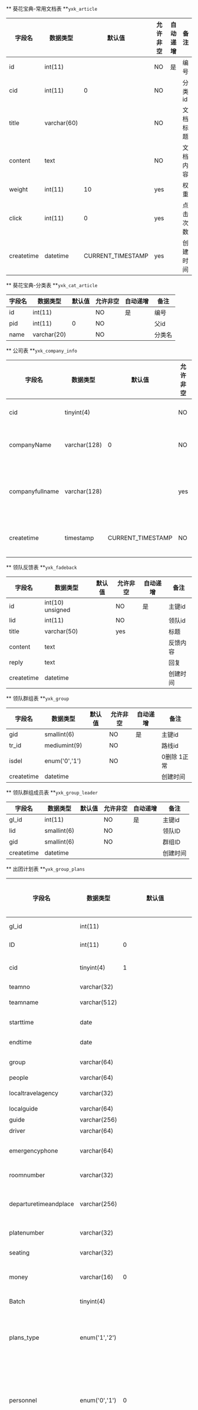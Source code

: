 ** 葵花宝典-常用文档表 **`yxk_article` 

|字段名|数据类型|默认值|允许非空|自动递增|备注|
| -- | -- | -- | -- | -- | -- |
| id | int(11) |  |NO | 是 | 编号 |
| cid | int(11) | 0 | NO |  | 分类id |
| title | varchar(60) |  | NO |  | 文档标题 |
| content | text |  | NO |  | 文档内容 |
| weight | int(11) | 10 | yes |  | 权重 |
| click | int(11) | 0 | yes |  | 点击次数 |
| createtime | datetime |CURRENT_TIMESTAMP | yes |  | 创建时间 |

** 葵花宝典-分类表 **`yxk_cat_article` 

|字段名|数据类型|默认值|允许非空|自动递增|备注|
| -- | -- | -- | -- | -- | -- |
| id | int(11) |  |NO | 是 | 编号 |
| pid | int(11) | 0 | NO |  | 父id |
| name | varchar(20) |  | NO |  | 分类名 |

** 公司表 **`yxk_company_info` 

|字段名|数据类型|默认值|允许非空|自动递增|备注|
| -- | -- | -- | -- | -- | -- |
| cid | tinyint(4) |  |NO | 是 | 主键id |
| companyName | varchar(128) | 0 | NO |  | 公司名称 |
| companyfullname | varchar(128) |  | yes |  | 公司名称全称 |
| createtime | timestamp | CURRENT_TIMESTAMP | NO |  | 创建时间 |

** 领队反馈表 **`yxk_fadeback` 

|字段名|数据类型|默认值|允许非空|自动递增|备注|
| -- | -- | -- | -- | -- | -- |
| id | int(10) unsigned |  |NO | 是 | 主键id |
| lid | int(11) |  | NO |  | 领队id |
| title | varchar(50) |  | yes |  | 标题 |
| content | text |  |  |  | 反馈内容 |
| reply | text |  |  |  | 回复 |
| createtime | datetime |  |  |  | 创建时间 |

** 领队群组表 **`yxk_group` 

|字段名|数据类型|默认值|允许非空|自动递增|备注|
| -- | -- | -- | -- | -- | -- |
| gid | smallint(6) |  |NO | 是 | 主键id |
| tr_id | mediumint(9) |  | NO |  | 路线id |
| isdel | enum('0','1')  |  | NO |  | 0删除 1正常 |
| createtime | datetime |  |  |  | 创建时间 |

** 领队群组成员表 **`yxk_group_leader` 

|字段名|数据类型|默认值|允许非空|自动递增|备注|
| -- | -- | -- | -- | -- | -- |
| gl_id | int(11) |  |NO | 是 | 主键id |
| lid | smallint(6) |  | NO |  | 领队ID |
| gid | smallint(6)  |  | NO |  | 群组ID |
| createtime | datetime |  |  |  | 创建时间 |

** 出团计划表 **`yxk_group_plans` 

|字段名|数据类型|默认值|允许非空|自动递增|备注|
| -- | -- | -- | -- | -- | -- |
| gl_id | int(11) |  |NO | 是 | 主键id |
| ID | int(11) | 0 | NO |  | 领队ID |
| cid | tinyint(4)  | 1 | NO |  | 所属公司id |
| teamno | varchar(32) |  | NO |  | 团号 |
| teamname | varchar(512) |  | NO |  | 团队名称 |
| starttime | date |  | NO |  | 开始时间 |
| endtime | date |  | NO |  | 结束时间 |
| group | varchar(64) |  | NO |  | 组团社 |
| people | varchar(64) |  | NO |  | 人数 |
| localtravelagency | varchar(32) |  | yes |  | 地接社 |
| localguide | varchar(64) |  | yes |  | 地陪 |
| guide | varchar(256) |  | yes |  | 全陪 |
| driver | varchar(64) |  | yes |  | 司机 |
| emergencyphone | varchar(64) |  | yes |  | 紧急联系电话 |
| roomnumber | varchar(32) |  | yes |  | 用房数量 |
| departuretimeandplace | varchar(256) |  | yes |  | 出发地点与时间 |
| platenumber | varchar(32) |  | yes |  | 车牌号 |
| seating | varchar(32) |  | yes |  | 车位数量 |
| money | varchar(16) | 0 | yes |  | 领队备用金 |
| Batch | tinyint(4) |  | NO |  | 老：批次 |
| plans_type | enum('1','2') |  | NO |  | 1=活动团 2=企业团 |
| personnel | enum('0','1') | 0 | yes |  | 废弃 0未上传名单 1已经上传名单 |
| isevaluation | enum('0','1') | 0 | yes |  | 0未对全陪评价，1已经评价 |
| state | char(1) |  | yes |  | 状态(未启用) |
| isdel | enum('0','1') | 0 | yes |  | 0正常，1删除 |
| isold | enum('0','1') | 0 | yes |  | 废弃 0新版出团计划,1老版出团计划 |
| operator | varchar(32) |  | yes |  | 创建人 |
| createtime | timestamp| CURRENT_TIMESTAMP | yes |  | 创建时间 |
| bid | int(11) | 0 | yes |  | 分车id |
| batch_id | smallint(4) | 1 | yes |  | 批次id |

** 出团计划草搞表 **`yxk_group_plans_draft` 

|字段名|数据类型|默认值|允许非空|自动递增|备注|
| -- | -- | -- | -- | -- | -- |
| gpd_id | int(11) |  |NO | 是 | 主键id |
| plans_type | enum('1','2') | 1 | NO |  | 出团计划类型 |
| fileName | varchar(128) |  | NO |  | 文件名 |
| founder | varchar(32) |  | NO |  | 作者 |
| founder | varchar(32) |  | NO |  | 作者 |
| founder | varchar(32) |  | NO |  | 作者 |







** 领队申请表 **`yxk_leader_apply` 

|字段名|数据类型|默认值|允许非空|自动递增|备注|
| -- | -- | -- | -- | -- | -- |
| id | mediumint(8) unsigned |  |NO | 是 | 编号 |
| lid | int(11) | 0 | NO |  | 领队id |
| cat | varchar(20) |  | yes |  | 申请的分类 |
| mdd | text |  | yes |  | 申请的目的地 |
| beizhu | varchar(11) |  | yes |  | 待删除 |
| op | varchar(20) |  | yes |  | 操作者 |
| status | int(11) | 0 | yes |  | 0,未处理 1,已通过 -1,	已拒绝 -2,已取消 |
| op_id | int(11) | 0 | yes |  | 操作者ID |
| create_time | int(11) | 0 | yes |  | 创建时间 |
| update_time | int(11) | 0 | yes |  | 更新时间 |
| day_history | text | 0 | yes |  | 历史申请天数 |
| chat01 | text |  | yes |  | 导服与领队沟通记录 |
| chat02 | text|  | yes |  | 导服与计调沟通记录 |
| notice | tinyint(1)| 1 | yes |  | 是否通知领队 |
| is_del | tinyint(1)| 0 | yes |  | 是否已删除 |
| is_read | tinyint(1) | 0 | yes |  | 是否阅读 |

** 领队申请日期表 **`yxk_leader_applyday` 

|字段名|数据类型|默认值|允许非空|自动递增|备注|
| -- | -- | -- | -- | -- | -- |
| id | int(10) unsigned |  |NO | 是 | 编号 |
| qid | int(11) | 0 | NO |  | 请求id |
| day | int(11) |  | NO |  | 申请某一天 |

** 领队评价表 **`yxk_leader_evaluation` 

|字段名|数据类型|默认值|允许非空|自动递增|备注|
| -- | -- | -- | -- | -- | -- |
| le_id | int(11)  |  |NO | 是 | 编号 |
| lid | smallint(6) | 0 | NO |  | 领队id |
| gp_id | int(11) |  | NO |  | 出团计划id |
| responsibility | varchar(12) |  | NO |  | 责任心 |
| temper_character | varchar(12) |  | NO |  | 脾气性格 |
| organization_ability | varchar(12) |  | NO |  | 组织能力 |
| professional | varchar(12) |  | NO |  | 专业程度 |
| describe | varchar(256) |  | NO |  | 描述 |
| reviewers | varchar(32) |  | NO |  | 评论者 |
| operation | varchar(32) |  | NO |  | 操作者 |
| create_time | timestamp |  | NO |  | 创建时间 |
| cat | tinyint(4) | 1 | NO |  | '1客人评价 2内部评价 3马甲评价' |
| status | tinyint(4) | 0 | NO |  | -1审核不通过 0待审核 1审核通过 -2删除 |
| userid | int(11) |  | yes |  | 前台评价者id |
| user_name | varchar(30) |  | yes |  | 前台评价者name |
| content | text |  | yes |  | 评论内容|
| reply | varchar(256) |  | yes |  | 前台领队回复|

** 领队信息表 **`yxk_leader_info` 

|字段名|数据类型|默认值|允许非空|自动递增|备注|
| -- | -- | -- | -- | -- | -- |
| lid | smallint(6) |  | NO | 是 | 领队id |
| cid | tinyint(4)  |  |NO |  | 所属公司编号 |
| nick | varchar(32)  |  |NO |  | 昵称 |
| name | varchar(32)  |  |NO |  | 真实名字 |
| pinyin | char(1)  |  |NO |  | 昵称的首字母 |
| sex | enum('男','女')  |  |NO |  | 性别 |
| category | varchar(32)  |  |NO |  | 已废弃 |
| phone | varchar(16)  |  |NO |  | 手机号码 |
| level | enum('A','B','C','D')  |  |yes |  | 领队级别A优秀 B良 C合格 D暂时没资格带队 |
| qq | varchar(16)  |  |yes |  | QQ号码 |
| cardno | varchar(32)  |  |NO |  | 身份证号码 |
| linkman | varchar(32)  |  |yes |  | 紧急联系人 |
| linkmanphone | varchar(16)  |  |yes |  | 紧急联电话 |
| company | varchar(32)  |  |yes |  | 工作单位 |
| career | varchar(32)  |  |yes |  | 职业 |
| contract | varchar(32)  |  |yes |  | 合同 |
| isguide | enum('0','1')  |  |yes |  | 有无导游证 |
| isleader | enum('0','1')  |  |yes |  | 有无领队证 |
| guideno | varchar(32)  |  |yes |  | 导游证号 |
| leaderno | varchar(32)  |  |yes |  | 领队证号 |
| remark | varchar(32)  |  |yes |  | 备注 |
| jobstate | enum('1','2','-1')  |  |yes |  | 1实习 2正式 -1停用 |
| total_score | int(11)  | 0 |NO |  | 总分 |
| evaluation_number | int(11)  | 0 |NO |  | 评价次数 |
| average | float(11,2)  | 0.00 |NO |  | 平均分 |
| state | enum('0','1')  |  |yes |  | '0停用，1正常' |
| isdel | enum('0','1')  |  |yes |  | '0、正常,1、删除' |
| haveaccount | enum('0','1')  | 0 |yes |  | 0表示未创建登陆账号,1已创建 |
| operator | varchar(32)  | 0 |yes |  | '创建人' |
| photo | varchar(100)  |  |yes |  | 自定义头像 |
| createtime | timestamp  | CURRENT_TIMESTAMP |NO |  | 创建时间 |
| zhaopian | varchar(200) | 0 |yes |  | 工作照片 |
| cat | varchar(13)  |  |yes |  | 领队分类 |
| click | int(10)  | 100 |yes |  | 点击次数 |
| sign | varchar(100)  |  |yes |  | 个性签名 |
| score1 | float(10,1)  | 5.0 |yes |  | 责任心平均分 |
| score2 | float(10,1)  | 5.0 |yes |  | 性格分平均分 |
| score3 | float(10,1)  | 5.0 |yes |  | 组织能力分平均分 |
| score4 | float(10,1)  | 5.0 |yes |  | 专业度分平均分 |
| uid | int(11)  |  |yes |  | 用户id(个人领地id) |
| zhan | int(20)  |  |yes |  | 点赞数 |
| weight | int(11)  |  |yes |  | 领队权重 |
| addr | varchar(255)  |  |yes |  | 领队详细住址 |

** 领队感谢信表 **`yxk_leader_thanks` 

|字段名|数据类型|默认值|允许非空|自动递增|备注|
| -- | -- | -- | -- | -- | -- |
| id | int(10) unsigned |  | NO | 是 | id |
| lid | int(11) | 0 | yes |  | 领队id |
| uid | int(11) | 0 | yes |  | 用户id |
| username | smallint(6) |  | yes |  | 用户名 |
| title | varchar(20) |  | yes |  | 标题 |
| content | text |  | yes |  | 感谢信内容 |
| weight | int(10) |  | yes |  | 权重 |
| click | int(11) | 0 | yes |  | 点击次数 |
| op | varchar(255) | 0 | yes |  | 操作者 |
| createtime | smallint(6) |  | yes |  | 创建时间 |
| img | varchar(255) |  | yes |  | 感谢信内容 |

** 领队时间安排表 **`yxk_leader_time_arrange` 

|字段名|数据类型|默认值|允许非空|自动递增|备注|
| -- | -- | -- | -- | -- | -- |
| lta_id | int(11) |  | NO | 是 | 主键id |
| lid | smallint(6) |  | yes |  | 领队id |
| things | varchar(512) |  | yes |  | 主键id |
| starttime | date | 0000-00-00 | yes |  | 开始时间 |
| endtime | date | 0000-00-00 | yes |  | 结束时间 |
| comefrom | enum('1','2','3') |  | yes | | 由谁安排？ 1自己 2公司 3计调安排的档期 |
| gp_id | int(11) |  | NO |  | 来自出团计划安排 |
| tr_id | int(11) |  | NO |  | 预安排路线id |
| isdel | enum('0','1') | 0 | NO |  | 0未删除 1删除 |
| edit_personne | varchar(24) |  | NO | | 谁做的修改 |
| operator | varchar(32) |  | NO |  |  |
| createtime | int(11) |  | NO |  | 创建时间 |

** 领队点赞表 **`yxk_leader_zhan` 

|字段名|数据类型|默认值|允许非空|自动递增|备注|
| -- | -- | -- | -- | -- | -- |
| id | int(11) |  | NO | 是 | 主键id |
| lid | int(11) |  | NO |  | 领队id |
| uid | int(11) |  | NO |  | 用户id |
| createtime | int(11) |  | NO |  | 点赞时间 |

** 领队点赞日志表 **`yxk_leader_zhan_log` 

|字段名|数据类型|默认值|允许非空|自动递增|备注|
| -- | -- | -- | -- | -- | -- |
| id | int(11) |  | NO | 是 | 主键id |
| uid | int(11) |  | NO |  | 用户id |
| lid | int(11) |  | NO |  | 被点赞lid |
| user_ip | varchar(15) |  | NO |  | 用户ip |
| source | int(11) |  | NO |  | 点赞来源(pc、wap)|
| add_time | int(11) |  | NO |  | 点赞时间 |

** 地接社表 **`yxk_local_travel_agency` 

|字段名|数据类型|默认值|允许非空|自动递增|备注|
| -- | -- | -- | -- | -- | -- |
| lta_id | int(11) |  | NO | 是 | 主键id |
| travelName | varchar(128) |  | NO |  | 旅行社名字 |
| contacName | varchar(64) |  | NO |  | 联系人 |
| phone | varchar(26) |  | NO |  | 联系人电话 |
| createTime | timestamp |  | NO |  | 创建时间 |
| cid | tinyint(4) | 1 | NO |  | 所属分站id |

** 领队日志表 **`yxk_log` 

|字段名|数据类型|默认值|允许非空|自动递增|备注|
| -- | -- | -- | -- | -- | -- |
| log_id | int(11) unsigned |  | NO | 是 | 日志id |
| lid | smallint(6) |  | NO |  | 领队ID |
| gp_id | mediumint(9) |  | NO |  | 出团计划ID |
| tr_id | mediumint(9) |  | NO |  | 路线ID |
| teamno | varchar(128) |  | NO |  | 团号 |
| travelName | varchar(256) |  | NO |  | 团队名称 |
| starttime | date |  | NO |  | 团队时间 |
| endtime | date |  | NO |  | 结束时间 |
| people | varchar(32) |  | NO |  | 团队人数 |
| guide | varchar(32) |  | NO |  | 导游 |
| localtravelagency | varchar(64) |  | NO |  | 地接社 |
| localguide | varchar(32) |  | NO |  | 地接导游 |
| localguideservice | varchar(64) |  | NO |  | 地接导游服务 |
| driver | varchar(32) |  | NO |  | 司机 |
| platenumber | varchar(32) |  | NO |  | 车牌号 |
| seating | varchar(32) |  | NO |  | 车辆座位数 |
| vehiclecondition | varchar(64) |  | NO |  | 车辆情况 |
| driverservice | varchar(128) |  | NO |  | 司机服务 |
| summary | text |  | yes |  | 导游总结 |
| top | enum('0','1') | 0 | yes |  | 是否置顶 |
| operator | varchar(32) |  | yes |  | 操作人 |
| state | char(1) |  | yes |  | 日志状态 |
| isdel | enum('1','0')| 0 | yes |  | 0正常，1删除 |
| createtime | timestamp |  | yes |  | 创建时间 |
| updatetime | timestamp |  | yes |  | 更新时间 |
| is_share | tinyint(1) |  | yes |  | 是否共享 |

** 领队日志-行程安排表 **`yxk_trip` 

|字段名|数据类型|默认值|允许非空|自动递增|备注|
| -- | -- | -- | -- | -- | -- |
| tid | int(11) |  | NO | 是 | 主键id |
| log_id | int(10) unsigned |  | NO |  | log表的id |
| tripdate | varchar(32)  |  | NO |  | 行程日期 |
| accommodation | varchar(255) |  | yes |  | 住宿 |
| catering | varchar(255)  |  | yes |  | 餐饮 |
| tickets | varchar(255)  |  | yes |  | 门票 |
| tripsuggest | text  |  | yes |  | 行程建议 |
| tripsummary | text  |  | yes |  | 行程/耗时 |
| operator | varchar(32)  |  | yes |  | 操作人员 |
| isdel | enum('0','1')  | 0 | yes |  | 0正常 1删除 |
| createtime | timestamp  | CURRENT_TIMESTAMP | yes |  | 创建时间 |
| operator | varchar(32)  |  | yes |  | 操作人员 |
| images | text  |  | yes |  | 行程中的图片 |

** 操作记录表 **`yxk_operation_records` 

|字段名|数据类型|默认值|允许非空|自动递增|备注|
| -- | -- | -- | -- | -- | -- |
| ori_id | int(11)  |  | NO | 是 | 主键id |
| record_type | int(4) | 0 | NO |  | 记录类型，0领队与账号记录 ，1出团计划记录，2个人档期记录 |
| operation_way | enum('a','d','u','on','off') |  | NO |  | 操作类型，a添加操作，d删除操作，u修改操作,on是开启,off是关闭操作 |
| operation_records | varchar(512) |  | NO |  | 操作记录信息|
| operation_personnel | varchar(32) |  | NO |  | 操作人员|
| operation_time | timestamp |  | NO |  | 执行操作的时间|

** 省份表 **`yxk_provincial_table` 

|字段名|数据类型|默认值|允许非空|自动递增|备注|
| -- | -- | -- | -- | -- | -- |
| zipcode | mediumint(9)  |  | NO | 是 | 主键id,邮编号 |
| name | varchar(32) |  | NO |  | 省名 |
| pinyin | varchar(32)  |  | NO |  | 省的拼音 |

** 旅行线路表 **`yxk_route` 

|字段名|数据类型|默认值|允许非空|自动递增|备注|
| -- | -- | -- | -- | -- | -- |
| ID | int(11) |  | NO | 是 | 主键id |
| CID | mediumint(9) |  | NO |  | 圈子流水号??? |
| AName | varchar(512)  |  | NO |  | 路线名称 |
| Province | varchar(32)  |  | NO |  | 路线所属省 |
| isdel | enum('0','1')  |  | NO |  | 0删除 1正常 |
| createtime | timestamp  | CURRENT_TIMESTAMP | NO |  | 创建时间 |

** 旅行线路表（共享日志时会用到tr_id,跟上面有重叠，也有不同） **`yxk_travel_route` 

|字段名|数据类型|默认值|允许非空|自动递增|备注|
| -- | -- | -- | -- | -- | -- |
| tr_id | mediumint(9) |  | NO | 是 | 主键id |
| zipcode | mediumint(9) |  | NO |  | 省份id |
| route_name | varchar(128)  |  | NO |  | 路线名称 |
| isdel | enum('0','1') | 0 | NO |  | 0删除 1正常 |
| cid | tinyint(4)  | 1 | NO |  | 分站id |
| createtime | timestamp  | CURRENT_TIMESTAMP | NO |  | 创建时间 |

** 用户密码表 **`yxk_user_info` 

|字段名|数据类型|默认值|允许非空|自动递增|备注|
| -- | -- | -- | -- | -- | -- |
| uid | smallint(6) |  | NO | 是 | 主键id |
| lid | smallint(6) |  | NO |  | 领队id |
| loginname | varchar(64)  |  | NO |  | 登陆名 |
| nick | varchar(32) | 0 | NO |  | 昵称 |
| password | varchar(64)  | 1 | NO |  | 密码 |
| lastlogintime | timestamp  | 0000-00-00 00:00:00 | NO |  | 最后登陆时间 |
| createtime | timestamp  | 0000-00-00 00:00:00 | NO |  | 创建时间 |
| state | enum('0','1')  | 1 | NO |  | 已废弃 1正常,0禁用 |
| role | tinyint(4)  | | NO |  | 已废弃 角色 |


















